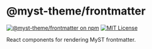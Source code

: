 # @myst-theme/frontmatter

[![@myst-theme/frontmatter on npm](https://img.shields.io/npm/v/@myst-theme/frontmatter.svg)](https://www.npmjs.com/package/@myst-theme/frontmatter)
[![MIT License](https://img.shields.io/badge/license-MIT-blue.svg)](https://github.com/jupyter-book/myst-theme/blob/main/LICENSE)

React components for rendering MyST frontmatter.
